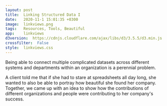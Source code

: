 ```yaml
---
layout: post
title:  Linking Structured Data I
date:   2020-11-1 15:01:35 +0300
image:  linkviews.png
tags:   Resources, Tools, Beautiful
app:    linkviews
d3version:  https://cdnjs.cloudflare.com/ajax/libs/d3/3.5.5/d3.min.js
crossfilter:  False
style:  linkviews.css
---
```


Being able to connect multiple complicated datasets across different systems and departments within an organization is a perennial problem.

A client told me that if she had to stare at spreadsheets all day long, she wanted to also be able to portray how beautiful she found her company. Together, we came up with an idea to show how the contributions of different organizations and people were contributing to her company's success.
